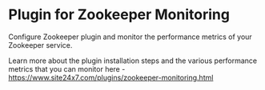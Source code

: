 
Plugin for Zookeeper Monitoring
=============================

Configure Zookeeper plugin and monitor the performance metrics of your Zookeeper service.

Learn more about the plugin installation steps and the various performance metrics that you can monitor here - https://www.site24x7.com/plugins/zookeeper-monitoring.html
